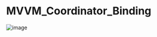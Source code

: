 # MVVM_Coordinator_Binding

![image](https://user-images.githubusercontent.com/8204242/37989472-835b65c4-31d1-11e8-904c-d533754e12a6.png)
